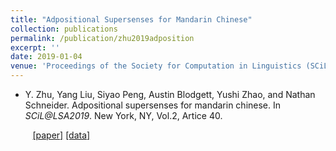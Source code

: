 ```yaml
---
title: "Adpositional Supersenses for Mandarin Chinese"
collection: publications
permalink: /publication/zhu2019adposition
excerpt: ''
date: 2019-01-04
venue: 'Proceedings of the Society for Computation in Linguistics (SCiL) at LSA 2019 Annual Meeting'
---
```

- Y. Zhu</b>, Yang Liu, Siyao Peng, Austin Blodgett, Yushi Zhao, and Nathan Schneider. Adpositional supersenses for mandarin chinese.  In <i>SCiL@LSA2019</i>. New York, NY, Vol.2, Artice 40.

&nbsp;&nbsp;&nbsp;&nbsp;&nbsp;&nbsp;&nbsp;&nbsp; [\[paper\]](https://arxiv.org/abs/1812.02317) [\[data\]](https://github.com/nert-nlp/Chinese-SNACS/)
